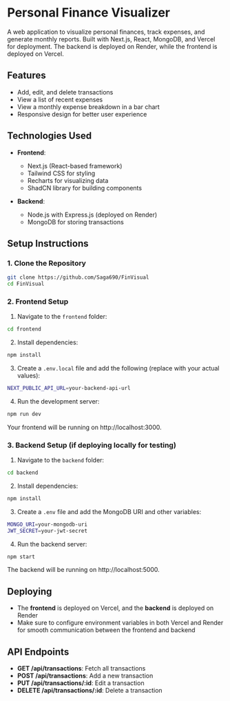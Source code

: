 # Personal Finance Visualizer

A web application to visualize personal finances, track expenses, and generate monthly reports. Built with Next.js, React, MongoDB, and Vercel for deployment. The backend is deployed on Render, while the frontend is deployed on Vercel.

## Features

- Add, edit, and delete transactions
- View a list of recent expenses
- View a monthly expense breakdown in a bar chart
- Responsive design for better user experience

## Technologies Used

- **Frontend**: 
  - Next.js (React-based framework)
  - Tailwind CSS for styling
  - Recharts for visualizing data
  - ShadCN library for building components
  
- **Backend**: 
  - Node.js with Express.js (deployed on Render)
  - MongoDB for storing transactions

## Setup Instructions

### 1. Clone the Repository

```bash
git clone https://github.com/Saga690/FinVisual
cd FinVisual
```

### 2. Frontend Setup

1. Navigate to the `frontend` folder:
```bash
cd frontend
```

2. Install dependencies:
```bash
npm install
```

3. Create a `.env.local` file and add the following (replace with your actual values):
```bash
NEXT_PUBLIC_API_URL=your-backend-api-url
```

4. Run the development server:
```bash
npm run dev
```

Your frontend will be running on http://localhost:3000.

### 3. Backend Setup (if deploying locally for testing)

1. Navigate to the `backend` folder:
```bash
cd backend
```

2. Install dependencies:
```bash
npm install
```

3. Create a `.env` file and add the MongoDB URI and other variables:
```bash
MONGO_URI=your-mongodb-uri
JWT_SECRET=your-jwt-secret
```

4. Run the backend server:
```bash
npm start
```

The backend will be running on http://localhost:5000.

## Deploying

- The **frontend** is deployed on Vercel, and the **backend** is deployed on Render
- Make sure to configure environment variables in both Vercel and Render for smooth communication between the frontend and backend

## API Endpoints

- **GET /api/transactions**: Fetch all transactions
- **POST /api/transactions**: Add a new transaction
- **PUT /api/transactions/:id**: Edit a transaction
- **DELETE /api/transactions/:id**: Delete a transaction
